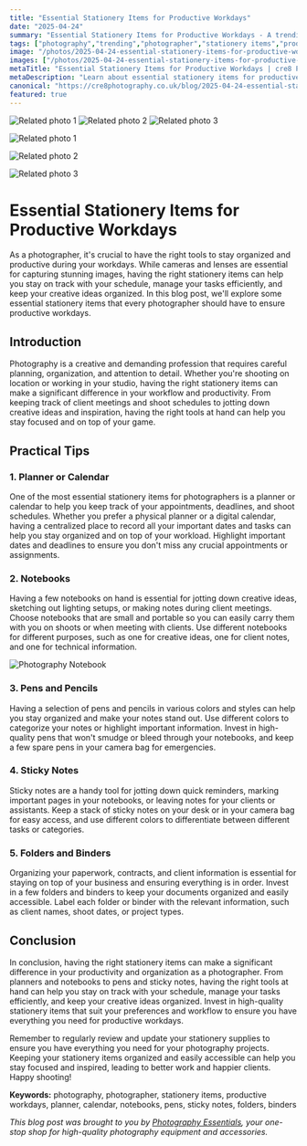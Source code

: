 ```yaml
---
title: "Essential Stationery Items for Productive Workdays"
date: "2025-04-24"
summary: "Essential Stationery Items for Productive Workdays - A trending topic in photography."
tags: ["photography","trending","photographer","stationery items","productive workdays","planner","calendar","notebooks","pens","sticky notes","folders","binders"]
image: "/photos/2025-04-24-essential-stationery-items-for-productive-workdays-1.jpg"
images: ["/photos/2025-04-24-essential-stationery-items-for-productive-workdays-1.jpg","/photos/2025-04-24-essential-stationery-items-for-productive-workdays-2.jpg","/photos/2025-04-24-essential-stationery-items-for-productive-workdays-3.jpg"]
metaTitle: "Essential Stationery Items for Productive Workdays | cre8 Photography"
metaDescription: "Learn about essential stationery items for productive workdays in photography with practical tips and insights."
canonical: "https://cre8photography.co.uk/blog/2025-04-24-essential-stationery-items-for-productive-workdays"
featured: true
---
```


<!-- Gallery as HTML -->

<div class="grid grid-cols-1 sm:grid-cols-2 md:grid-cols-3 gap-4">
  <img src="/photos/2025-04-24-essential-stationery-items-for-productive-workdays-1.jpg" alt="Related photo 1" class="w-full rounded-lg" />
<img src="/photos/2025-04-24-essential-stationery-items-for-productive-workdays-2.jpg" alt="Related photo 2" class="w-full rounded-lg" />
<img src="/photos/2025-04-24-essential-stationery-items-for-productive-workdays-3.jpg" alt="Related photo 3" class="w-full rounded-lg" />
</div>


<!-- Gallery as Markdown -->
![Related photo 1](/photos/2025-04-24-essential-stationery-items-for-productive-workdays-1.jpg)


![Related photo 2](/photos/2025-04-24-essential-stationery-items-for-productive-workdays-2.jpg)


![Related photo 3](/photos/2025-04-24-essential-stationery-items-for-productive-workdays-3.jpg)



# Essential Stationery Items for Productive Workdays

As a photographer, it's crucial to have the right tools to stay organized and productive during your workdays. While cameras and lenses are essential for capturing stunning images, having the right stationery items can help you stay on track with your schedule, manage your tasks efficiently, and keep your creative ideas organized. In this blog post, we'll explore some essential stationery items that every photographer should have to ensure productive workdays.

## Introduction

Photography is a creative and demanding profession that requires careful planning, organization, and attention to detail. Whether you're shooting on location or working in your studio, having the right stationery items can make a significant difference in your workflow and productivity. From keeping track of client meetings and shoot schedules to jotting down creative ideas and inspiration, having the right tools at hand can help you stay focused and on top of your game.

## Practical Tips

### 1. **Planner or Calendar**

One of the most essential stationery items for photographers is a planner or calendar to help you keep track of your appointments, deadlines, and shoot schedules. Whether you prefer a physical planner or a digital calendar, having a centralized place to record all your important dates and tasks can help you stay organized and on top of your workload. Highlight important dates and deadlines to ensure you don't miss any crucial appointments or assignments.

### 2. **Notebooks**

Having a few notebooks on hand is essential for jotting down creative ideas, sketching out lighting setups, or making notes during client meetings. Choose notebooks that are small and portable so you can easily carry them with you on shoots or when meeting with clients. Use different notebooks for different purposes, such as one for creative ideas, one for client notes, and one for technical information.

![Photography Notebook](/path/to/image)

### 3. **Pens and Pencils**

Having a selection of pens and pencils in various colors and styles can help you stay organized and make your notes stand out. Use different colors to categorize your notes or highlight important information. Invest in high-quality pens that won't smudge or bleed through your notebooks, and keep a few spare pens in your camera bag for emergencies.

### 4. **Sticky Notes**

Sticky notes are a handy tool for jotting down quick reminders, marking important pages in your notebooks, or leaving notes for your clients or assistants. Keep a stack of sticky notes on your desk or in your camera bag for easy access, and use different colors to differentiate between different tasks or categories.

### 5. **Folders and Binders**

Organizing your paperwork, contracts, and client information is essential for staying on top of your business and ensuring everything is in order. Invest in a few folders and binders to keep your documents organized and easily accessible. Label each folder or binder with the relevant information, such as client names, shoot dates, or project types.

## Conclusion

In conclusion, having the right stationery items can make a significant difference in your productivity and organization as a photographer. From planners and notebooks to pens and sticky notes, having the right tools at hand can help you stay on track with your schedule, manage your tasks efficiently, and keep your creative ideas organized. Invest in high-quality stationery items that suit your preferences and workflow to ensure you have everything you need for productive workdays.

Remember to regularly review and update your stationery supplies to ensure you have everything you need for your photography projects. Keeping your stationery items organized and easily accessible can help you stay focused and inspired, leading to better work and happier clients. Happy shooting!

**Keywords:** photography, photographer, stationery items, productive workdays, planner, calendar, notebooks, pens, sticky notes, folders, binders

*This blog post was brought to you by [Photography Essentials](#), your one-stop shop for high-quality photography equipment and accessories.*

